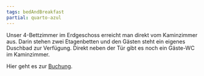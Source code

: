 ```yaml
---
tags: bedAndBreakfast
partial: quarto-azul
---
```


Unser 4-Bettzimmer im Erdgeschoss erreicht man direkt vom Kaminzimmer aus. Darin stehen zwei Etagenbetten und den Gästen steht ein eigenes Duschbad zur Verfügung. Direkt neben der Tür gibt es noch ein Gäste-WC im Kaminzimmer.

Hier geht es zur [Buchung](/{{locale}}/dummy.md).
